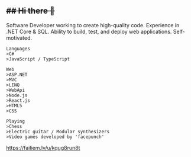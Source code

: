 ~~## Hi there 👋~~
---

Software Developer working to create high-quality code. Experience in .NET Core & SQL. Ability to build, test, and deploy web applications. 
Self-motivated.

```
Languages
>C#
>JavaScript / TypeScript
```
```
Web
>ASP.NET
>MVC
>LINQ
>WebApi
>Node.js
>React.js
>HTML5
>CSS
```
```
Playing
>Chess
>Electric guitar / Modular synthesizers
>Video games developed by 'facepunch'
```
https://failiem.lv/u/kqug8run8t
